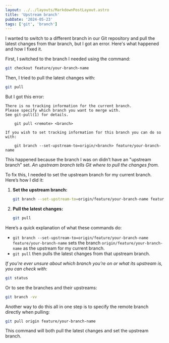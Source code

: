 ```yaml
---
layout: ../../layouts/MarkdownPostLayout.astro
title: 'Upstream branch'
pubDate: '2024-05-23'
tags: ['git', 'branch']
---
```


I wanted to switch to a different branch in our Git repository and pull the latest changes from thar branch, but I got an error. Here's what happened and how I fixed it.

First, I switched to the branch I needed using the command:

```bash
git checkout feature/your-branch-name
```

Then, I tried to pull the latest changes with:

```bash
git pull
```

But I got this error:

```
There is no tracking information for the current branch.
Please specify which branch you want to merge with.
See git-pull(1) for details.

    git pull <remote> <branch>

If you wish to set tracking information for this branch you can do so with:

    git branch --set-upstream-to=origin/<branch> feature/your-branch-name
```

This happened because the branch I was on didn’t have an "upstream branch" set. _An upstream branch tells Git where to pull the changes from._

To fix this, I needed to set the upstream branch for my current branch. Here’s how I did it:

1. **Set the upstream branch:**

   ```bash
   git branch --set-upstream-to=origin/feature/your-branch-name feature/your-branch-name
   ```

2. **Pull the latest changes:**
   ```bash
   git pull
   ```

Here’s a quick explanation of what these commands do:

- `git branch --set-upstream-to=origin/feature/your-branch-name feature/your-branch-name` sets the branch `origin/feature/your-branch-name` as the upstream for my current branch.
- `git pull` then pulls the latest changes from that upstream branch.

_If you're ever unsure about which branch you’re on or what its upstream is, you can check with:_

```bash
git status
```

Or to see the branches and their upstreams:

```bash
git branch -vv
```

Another way to do this all in one step is to specify the remote branch directly when pulling:

```bash
git pull origin feature/your-branch-name
```

This command will both pull the latest changes and set the upstream branch.
